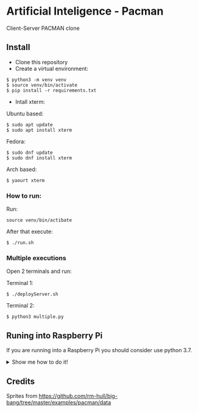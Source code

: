 # Artificial Inteligence - Pacman
Client-Server PACMAN clone

## Install

* Clone this repository
* Create a virtual environment:

```console
$ python3 -m venv venv
$ source venv/bin/activate
$ pip install -r requirements.txt
```
* Intall xterm:

Ubuntu based:
```
$ sudo apt update
$ sudo apt install xterm
```
Fedora:
```
$ sudo dnf update
$ sudo dnf install xterm
```

Arch based:
```
$ yaourt xterm
```

### How to run:
Run: 
```
source venv/bin/actibate
```
After that execute:
```
$ ./run.sh
```

### Multiple executions
Open 2 terminals and run:

Terminal 1:
```
$ ./deployServer.sh
```
Terminal 2:
```
$ python3 multiple.py
```

## Runing into Raspberry Pi
If you are running into a Raspberry Pi you should consider use python 3.7.
<details><summary>Show me how to do it!</summary>

### Upgrading to Python 3.7.0
First install the dependencies needed to build.
```console
$ sudo apt-get update
$ sudo apt-get install -y build-essential tk-dev libncurses5-dev libncursesw5-dev libreadline6-dev libdb5.3-dev libgdbm-dev libsqlite3-dev libssl-dev libbz2-dev libexpat1-dev liblzma-dev zlib1g-dev libffi-dev
```
Compile (takes a while!)
```console
$ wget https://www.python.org/ftp/python/3.7.0/Python-3.7.0.tar.xz
$ tar xf Python-3.7.0.tar.xz
$ cd Python-3.7.0
$ ./configure --prefix=/usr/local/opt/python-3.7.0
$ make -j 4
```
Install 
```console
$ sudo make altinstall
```
Make Python 3.7 the default version, make aliases.
```console
$ sudo ln -s /usr/local/opt/python-3.7.0/bin/pydoc3.7 /usr/bin/pydoc3.7
$ sudo ln -s /usr/local/opt/python-3.7.0/bin/python3.7 /usr/bin/python3.7
$ sudo ln -s /usr/local/opt/python-3.7.0/bin/python3.7m /usr/bin/python3.7m
$ sudo ln -s /usr/local/opt/python-3.7.0/bin/pyvenv-3.7 /usr/bin/pyvenv-3.7
$ sudo ln -s /usr/local/opt/python-3.7.0/bin/pip3.7 /usr/bin/pip3.7
```
Now it's time to open `.bashrc` and make aliases.
```console
$ vim ~/.bashrc
```
And add the following lines:
```bash
alias python='/usr/bin/python3.7'
alias python3='/usr/bin/python3.7'
```
Now you can delete the source folder of python.
```console
$ cd ..
$ sudo rm -r Python-3.7.0
$ rm Python-3.7.0.tar.xz
```
### Compile PyGame on Raspberry Pi
Install dependencies:
```console
$ sudo apt-get install git python3-dev python3-setuptools python3-numpy python3-opengl \
    libsdl-image1.2-dev libsdl-mixer1.2-dev libsdl-ttf2.0-dev libsmpeg-dev \
    libsdl1.2-dev libportmidi-dev libswscale-dev libavformat-dev libavcodec-dev \
    libtiff5-dev libx11-6 libx11-dev fluid-soundfont-gm timgm6mb-soundfont \
    xfonts-base xfonts-100dpi xfonts-75dpi xfonts-cyrillic fontconfig fonts-freefont-ttf libfreetype6-dev
```
Grab source
```console 
$ git clone https://github.com/pygame/pygame.git 
```
Finally build and install
```console
$ cd pygame
$ python3 setup.py build
$ sudo python3 setup.py install
```
Now run (takes a while):
```console
$ pip install -r requirements.txt
```
</details>

## Credits
Sprites from https://github.com/rm-hull/big-bang/tree/master/examples/pacman/data
